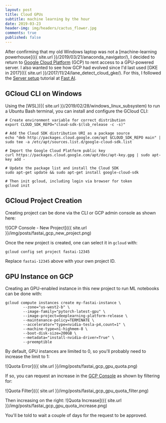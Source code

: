 ```yaml
---
layout: post
title: Cloud GPUs
subtitle: machine learning by the hour
date: 2019-03-23
header-img: img/headers/cactus_flower.jpg
comments: true
published: false
---
```


 After confirming that my old Windows laptop was not a [machine-learning powerhouse]({{ site.url }}/2019/03/21/anaconda_navigator/), I decided to return to [Google Cloud Platform](https://cloud.google.com/) (GCP) to rent access to a GPU-powered server.  I also wanted to see how GCP had evolved since I'd last used [GKE in 2017]({{ site.url }}/2017/11/24/lane_detect_cloud_gke/).  For this, I followed the [Server setup](https://course.fast.ai/start_gcp.html) tutorial at [Fast AI](https://www.fast.ai/).

## GCloud CLI on Windows

Using the [WSL]({{ site.url }}/2019/02/28/windows_linux_subsystem) to run a Ubuntu Bash terminal, you can install and configure the GCloud CLI:

```
# Create environment variable for correct distribution
export CLOUD_SDK_REPO="cloud-sdk-$(lsb_release -c -s)"

# Add the Cloud SDK distribution URI as a package source
echo "deb http://packages.cloud.google.com/apt $CLOUD_SDK_REPO main" | sudo tee -a /etc/apt/sources.list.d/google-cloud-sdk.list

# Import the Google Cloud Platform public key
curl https://packages.cloud.google.com/apt/doc/apt-key.gpg | sudo apt-key add -

# Update the package list and install the Cloud SDK
sudo apt-get update && sudo apt-get install google-cloud-sdk

# Then init gcloud, including login via browser for token
gcloud init
```

## GCloud Project Creation

Creating project can be done via the CLI or GCP admin console as shown here:

![GCP Console - New Project]({{ site.url }}/img/posts/fastai_gcp_new_project.png)

Once the new project is created, one can select it in `gcloud` with:

```
gcloud config set project fastai-12345
```

Replace `fastai-12345` above with your own project ID.

## GPU Instance on GCP

Creating an GPU-enabled instance in this new project to run ML notebooks can be done with:

```
gcloud compute instances create my-fastai-instance \
        --zone="us-west2-b" \
        --image-family="pytorch-latest-gpu" \
        --image-project=deeplearning-platform-release \
        --maintenance-policy=TERMINATE \
        --accelerator="type=nvidia-tesla-p4,count=1" \
        --machine-type=n1-highmem-8 \
        --boot-disk-size=200GB \
        --metadata="install-nvidia-driver=True" \
        --preemptible
```

By default, GPU instances are limited to 0, so you'll probably need to increase the limit to 1:

![Quota Error]({{ site.url }}/img/posts/fastai_gcp_gpu_quota.png)

If so, you can request an increase in the [GCP Console](https://console.cloud.google.com/iam-admin/quotas) as shown by filtering for:

![Quota Filter]({{ site.url }}/img/posts/fastai_gcp_gpu_quota_filter.png)

Then increasing on the right:
![Quota Increase]({{ site.url }}/img/posts/fastai_gcp_gpu_quota_increase.png)

You'll be told to wait a couple of days for the request to be approved.
